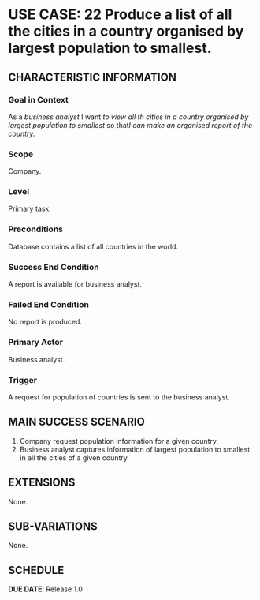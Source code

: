# USE CASE: 22 Produce a list of all the cities in a country organised by largest population to smallest. 

## CHARACTERISTIC INFORMATION

### Goal in Context

As a *business analyst* I want *to view all th cities in a country organised by largest population to smallest* so that*I can make an organised report of the country.*


### Scope

Company.

### Level

Primary task.

### Preconditions

Database contains a list of all countries in the world.

### Success End Condition

A report is available for business analyst.

### Failed End Condition

No report is produced.

### Primary Actor

Business analyst.

### Trigger

A request for population of countries is sent to the business analyst.

## MAIN SUCCESS SCENARIO

1. Company request population information for a given country.
2. Business analyst captures information of largest population to smallest in all the cities of a given country.

## EXTENSIONS

None.

## SUB-VARIATIONS

None.

## SCHEDULE

**DUE DATE**: Release 1.0
